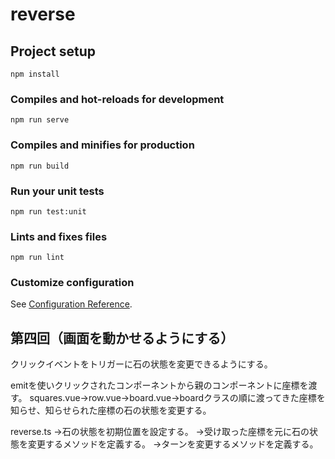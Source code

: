 # reverse

## Project setup
```
npm install
```

### Compiles and hot-reloads for development
```
npm run serve
```

### Compiles and minifies for production
```
npm run build
```

### Run your unit tests
```
npm run test:unit
```

### Lints and fixes files
```
npm run lint
```

### Customize configuration
See [Configuration Reference](https://cli.vuejs.org/config/).


## 第四回（画面を動かせるようにする）
クリックイベントをトリガーに石の状態を変更できるようにする。

emitを使いクリックされたコンポーネントから親のコンポーネントに座標を渡す。
squares.vue→row.vue→board.vue→boardクラスの順に渡ってきた座標を知らせ、知らせられた座標の石の状態を変更する。

reverse.ts
→石の状態を初期位置を設定する。
→受け取った座標を元に石の状態を変更するメソッドを定義する。
→ターンを変更するメソッドを定義する。